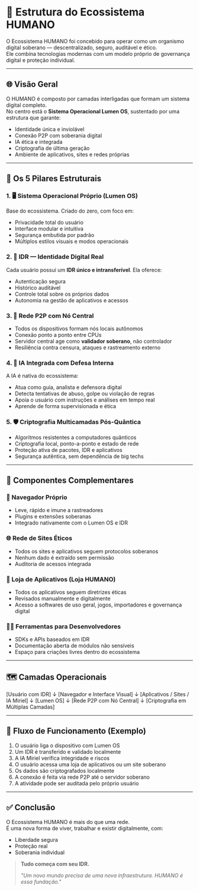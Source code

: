# 🧬 Estrutura do Ecossistema HUMANO

O Ecossistema HUMANO foi concebido para operar como um organismo digital soberano — descentralizado, seguro, auditável e ético.  
Ele combina tecnologias modernas com um modelo próprio de governança digital e proteção individual.

---

## 🌐 Visão Geral

O HUMANO é composto por camadas interligadas que formam um sistema digital completo.  
No centro está o **Sistema Operacional Lumen OS**, sustentado por uma estrutura que garante:

- Identidade única e inviolável  
- Conexão P2P com soberania digital  
- IA ética e integrada  
- Criptografia de última geração  
- Ambiente de aplicativos, sites e redes próprias

---

## 🧱 Os 5 Pilares Estruturais

### 1. 🖥️ Sistema Operacional Próprio (Lumen OS)

Base do ecossistema. Criado do zero, com foco em:

- Privacidade total do usuário  
- Interface modular e intuitiva  
- Segurança embutida por padrão  
- Múltiplos estilos visuais e modos operacionais

### 2. 🪪 IDR — Identidade Digital Real

Cada usuário possui um **IDR único e intransferível**. Ela oferece:

- Autenticação segura  
- Histórico auditável  
- Controle total sobre os próprios dados  
- Autonomia na gestão de aplicativos e acessos

### 3. 🔗 Rede P2P com Nó Central

- Todos os dispositivos formam nós locais autônomos  
- Conexão ponto a ponto entre CPUs  
- Servidor central age como **validador soberano**, não controlador  
- Resiliência contra censura, ataques e rastreamento externo

### 4. 🧠 IA Integrada com Defesa Interna

A IA é nativa do ecossistema:

- Atua como guia, analista e defensora digital  
- Detecta tentativas de abuso, golpe ou violação de regras  
- Apoia o usuário com instruções e análises em tempo real  
- Aprende de forma supervisionada e ética

### 5. 🛡️ Criptografia Multicamadas Pós-Quântica

- Algoritmos resistentes a computadores quânticos  
- Criptografia local, ponto-a-ponto e estado de rede  
- Proteção ativa de pacotes, IDR e aplicativos  
- Segurança autêntica, sem dependência de big techs

---

## 🧩 Componentes Complementares

### 🧭 Navegador Próprio

- Leve, rápido e imune a rastreadores  
- Plugins e extensões soberanas  
- Integrado nativamente com o Lumen OS e IDR

### 🌐 Rede de Sites Éticos

- Todos os sites e aplicativos seguem protocolos soberanos  
- Nenhum dado é extraído sem permissão  
- Auditoria de acessos integrada

### 📲 Loja de Aplicativos (Loja HUMANO)

- Todos os aplicativos seguem diretrizes éticas  
- Revisados manualmente e digitalmente  
- Acesso a softwares de uso geral, jogos, importadores e governança digital

### 🧑‍💻 Ferramentas para Desenvolvedores

- SDKs e APIs baseados em IDR  
- Documentação aberta de módulos não sensíveis  
- Espaço para criações livres dentro do ecossistema

---

## 🗺️ Camadas Operacionais

[Usuário com IDR]
↓
[Navegador e Interface Visual]
↓
[Aplicativos / Sites / IA Miriel]
↓
[Lumen OS]
↓
[Rede P2P com Nó Central]
↓
[Criptografia em Múltiplas Camadas]

---

## 🔄 Fluxo de Funcionamento (Exemplo)

1. O usuário liga o dispositivo com Lumen OS  
2. Um IDR é transferido e validado localmente  
3. A IA Miriel verifica integridade e riscos  
4. O usuário acessa uma loja de aplicativos ou um site soberano  
5. Os dados são criptografados localmente  
6. A conexão é feita via rede P2P até o servidor soberano  
7. A atividade pode ser auditada pelo próprio usuário

---

## ✅ Conclusão

O Ecossistema HUMANO é mais do que uma rede.  
É uma nova forma de viver, trabalhar e existir digitalmente, com:

- Liberdade segura  
- Proteção real  
- Soberania individual  

> **Tudo começa com seu IDR.**  
>  
> _"Um novo mundo precisa de uma nova infraestrutura. HUMANO é essa fundação."_
